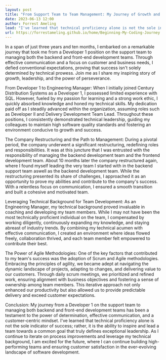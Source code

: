 ```yaml
---
layout: post
title: "From Support Team to Team Management: My Journey of Growth and Leadership"
date: 2023-06-13 12:00
author: Forrest Ameling
lead: "I've learned that technical proficiency alone is not the sole indicator of success; rather, it is the ability to inspire and lead a team towards a common goal that truly defines exceptional leadership."
url: https://forrestameling.github.io/home/Beginning-My-Coding-Journey.html
---
```




In a span of just three years and ten months, I embarked on a remarkable journey that took me from a Developer 1 position on the support team to managing both the backend and front-end development teams. Through effective communication and a focus on customer and business needs, I defied conventional expectations, proving that success isn't solely determined by technical prowess. Join me as I share my inspiring story of growth, leadership, and the power of perseverance.

From Developer 1 to Engineering Manager:
When I initially joined Century Distribution Systems as a Developer 1, I possessed limited experience with SQL. However, fueled by my passion for learning and a strong work ethic, I quickly absorbed knowledge and honed my technical skills. My dedication paid off as I steadily advanced within the organization, assuming roles such as Developer II and Delivery Development Team Lead. Throughout these positions, I consistently demonstrated technical leadership, guiding my colleagues to maintain high software quality standards and fostering an environment conducive to growth and success.

The Company Restructuring and the Path to Management:
During a pivotal period, the company underwent a significant restructuring, redefining roles and responsibilities. It was at this juncture that I was entrusted with the responsibility of managing the backend development team and the frontend development team. About 10 months later the company restructured again, where I found myself leading the very team I started with in the backend support team aswell as the backend development team. While the restructuring presented its share of challenges, I approached it as an opportunity to prove my abilities and contribute to the company's success. With a relentless focus on communication, I ensured a smooth transition and built a cohesive and motivated team.

Leveraging Technical Background for Team Development:
As an Engineering Manager, my technical background proved invaluable in coaching and developing my team members. While I may not have been the most technically proficient individual on the team, I compensated by working diligently, continuously expanding my knowledge, and staying abreast of industry trends. By combining my technical acumen with effective communication, I created an environment where ideas flowed freely, collaboration thrived, and each team member felt empowered to contribute their best.

The Power of Agile Methodologies:
One of the key factors that contributed to my team's success was the adoption of Scrum and Agile methodologies. Embracing the principles of agility, we became adept at navigating the dynamic landscape of projects, adapting to changes, and delivering value to our customers. Through daily scrum meetings, we prioritized and refined work, ensuring alignment with business objectives and fostering a sense of ownership among team members. This iterative approach not only enhanced our productivity but also allowed us to provide predictable delivery and exceed customer expectations.

Conclusion:
My journey from a Developer 1 on the support team to managing both backend and front-end development teams has been a testament to the power of determination, effective communication, and a customer-centric mindset. I've learned that technical proficiency alone is not the sole indicator of success; rather, it is the ability to inspire and lead a team towards a common goal that truly defines exceptional leadership. As I continue to iterate on process improvements and leverage my technical background, I am excited for the future, where I can continue building high-performing teams and ensuring customer satisfaction in the ever-evolving landscape of software development.